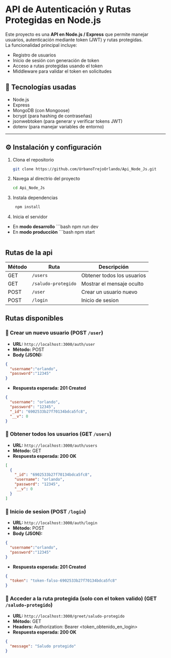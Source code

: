 # API de Autenticación y Rutas Protegidas en Node.js

Este proyecto es una **API en Node.js / Express** que permite manejar usuarios, autenticación mediante token (JWT) y rutas protegidas.  
La funcionalidad principal incluye:

- Registro de usuarios  
- Inicio de sesión con generación de token  
- Acceso a rutas protegidas usando el token  
- Middleware para validar el token en solicitudes

## 🧩 Tecnologías usadas

- Node.js  
- Express  
- MongoDB (con Mongoose)  
- bcrypt (para hashing de contraseñas)  
- jsonwebtoken (para generar y verificar tokens JWT)  
- dotenv (para manejar variables de entorno)

---

## ⚙️ Instalación y configuración

1. Clona el repositorio  
   ```bash
   git clone https://github.com/UrbanoTrejoOrlando/Api_Node_Js.git
2. Navega al directrio del proyecto
   ```bash
   cd Api_Node_Js
3. Instala dependencias
   ```bash
    npm install
4. Inicia el servidor
- En **modo desarrollo**
      ```bash
      npm run dev
- En **modo producciòn**
      ```bash
      npm start
     ```
## Rutas de la api

| Método | Ruta               | Descripción                    |
|--------|--------------------|--------------------------------|
| GET    | `/users`           | Obtener todos los usuarios     |
| GET    | `/saludo-protegido`| Mostrar el mensaje oculto      |
| POST    | `/user`           | Crear un usuario nuevo         |
| POST   | `/login`           | Inicio de sesion               |

## Rutas disponibles
### 🔸 Crear un nuevo usuario (POST `/user`)

- **URL:** `http://localhost:3000/auth/user`
- **Método:** POST
- **Body (JSON):**

```json
{
  "username":"orlando",
  "password":"12345"
}
```
- **Respuesta esperada: 201 Created**
```json
{
  "username": "orlando",
  "password": "12345",
  "_id": "6902533b27f70134bdca5fc8",
  "__v": 0
}
```

### 🔸 Obtener todos los usuarios (GET `/users`)
- **URL:** `http://localhost:3000/auth/users`
- **Método:** GET
- **Respuesta esperada: 200 OK**
```json
[
  {
    "_id": "6902533b27f70134bdca5fc8",
    "username": "orlando",
    "password": "12345",
    "__v": 0
  }
]
```
### 🔸 Inicio de sesion (POST `/login`)

- **URL:** `http://localhost:3000/auth/login`
- **Método:** POST
- **Body (JSON):**

```json
{
  "username":"orlando",
  "password":"12345"
}
```
- **Respuesta esperada: 201 Created**
```json
{
  "token": "token-falso-6902533b27f70134bdca5fc8"
}
```

### 🔸 Acceder a la ruta protegida (solo con el token valido) (GET `/saludo-protegido`)
- **URL:** `http://localhost:3000/greet/saludo-protegido`
- **Método:** GET
- **Headers:** Authorization: Bearer <token_obtenido_en_login>
- **Respuesta esperada: 200 OK**
```json
{
  "message": "Saludo protegido"
}
```

